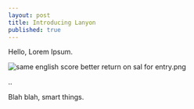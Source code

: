 ```yaml
---
layout: post
title: Introducing Lanyon
published: true
---
```





Hello, Lorem Ipsum.

![same english score better return on sal for entry.png]({{site.baseurl}}/public/images/123.png)

..

Blah blah, smart things.
